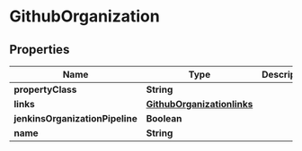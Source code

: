 
# GithubOrganization

## Properties
Name | Type | Description | Notes
------------ | ------------- | ------------- | -------------
**propertyClass** | **String** |  |  [optional]
**links** | [**GithubOrganizationlinks**](GithubOrganizationlinks.md) |  |  [optional]
**jenkinsOrganizationPipeline** | **Boolean** |  |  [optional]
**name** | **String** |  |  [optional]



